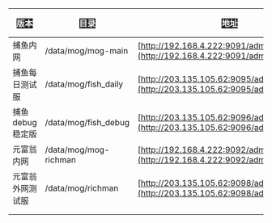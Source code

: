 | <font style="color:#F4F5F5;background-color:#262626;">版本</font> | <font style="color:#F4F5F5;background-color:#262626;">目录</font> | <font style="color:#F4F5F5;background-color:#262626;">地址</font><font style="color:#F4F5F5;background-color:#262626;"></font> | <font style="color:#F4F5F5;background-color:#262626;">用户名</font> | <font style="color:#F4F5F5;background-color:#262626;">密码</font> |
| --- | --- | --- | --- | --- |
| 捕鱼内网 | /data/mog/mog-main | [http://192.168.4.222:9091/admin](http://192.168.4.222:9091/admin) | admin | 123456 |
| 捕鱼每日测试服 |  /data/mog/fish_daily   |  [http://203.135.105.62:9095/admin](http://203.135.105.62:9095/admin)   | admin | Longame123 |
| 捕鱼debug稳定版 |  /data/mog/fish_debug   | [http://203.135.105.62:9096/admin](http://203.135.105.62:9096/admin) | admin | Longame123 |
| 元富翁内网 | /data/mog/mog-richman | [http://192.168.4.222:9092/admin](http://192.168.4.222:9092/admin) | admin | 123456 |
| 元富翁外网测试服 | /data/mog/richman | [http://203.135.105.62:9098/admin](http://203.135.105.62:9098/admin/auth/login) | admin | 123456 |
| | | | | |
| | | | | |


<font style="color:#F4F5F5;background-color:#262626;"></font>

